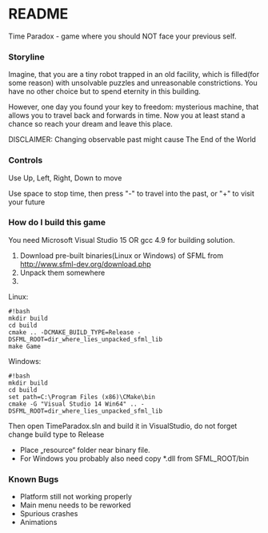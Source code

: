 # README #

Time Paradox - game where you should NOT face your previous self.

### Storyline ###

Imagine, that you are a tiny robot trapped in an old facility, which is filled(for some reason) with unsolvable puzzles and unreasonable constrictions. You have no other choice but to spend eternity in this building. 

However, one day you found your key to freedom: mysterious machine, that allows you to travel back and forwards in time. Now you at least stand a chance so reach your dream and leave this place.

DISCLAIMER: Changing observable past might cause The End of the World

### Controls ###

Use Up, Left, Right, Down to move

Use space to stop time, then press "-" to travel into the past, or "+" to visit your future

### How do I build this game ###

You need Microsoft Visual Studio 15 OR gcc 4.9 for building solution.

1. Download pre-built binaries(Linux or Windows) of SFML from http://www.sfml-dev.org/download.php
2. Unpack them somewhere  
3.  

Linux:  

```
#!bash
mkdir build  
cd build  
cmake .. -DCMAKE_BUILD_TYPE=Release -DSFML_ROOT=dir_where_lies_unpacked_sfml_lib  
make Game

```
Windows: 
```
#!bash
mkdir build  
cd build  
set path=C:\Program Files (x86)\CMake\bin  
cmake -G "Visual Studio 14 Win64" .. -DSFML_ROOT=dir_where_lies_unpacked_sfml_lib   

```  
Then open TimeParadox.sln and build it in VisualStudio, do not forget change build type to Release


- Place „resource“ folder near binary file.
- For Windows you probably also need copy *.dll from SFML_ROOT/bin


### Known Bugs ###

- Platform still not working properly
- Main menu needs to be reworked
- Spurious crashes
- Animations
